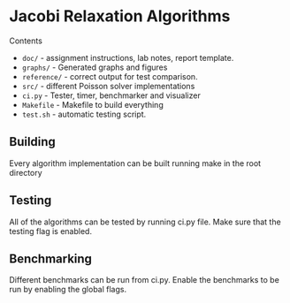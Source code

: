 # Jacobi Relaxation Algorithms

Contents
 - `doc/` - assignment instructions, lab notes, report template.
 - `graphs/` - Generated graphs and figures
 - `reference/` - correct output for test comparison.
 - `src/` - different Poisson solver implementations
 - `ci.py` - Tester, timer, benchmarker and visualizer
 - `Makefile` - Makefile to build everything
 - `test.sh` - automatic testing script.

Building
--------
Every algorithm implementation can be built running make in the root directory

Testing
-------
All of the algorithms can be tested by running ci.py file. Make sure that the testing flag is enabled.

Benchmarking
-------
Different benchmarks can be run from ci.py. Enable the benchmarks to be run by enabling the global flags.